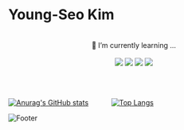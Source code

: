 
# Young-Seo Kim
</br>
<div align=center>
🌱 I’m currently learning ...
</br></br>
<img src="https://img.shields.io/badge/JavaScript-F7DF1E?style=flat-square&logo=JavaScript&logoColor=white"/>
<img src="https://img.shields.io/badge/HTML5-E34F26?style=flat-square&logo=HTML5&logoColor=white"/>
<img src="https://img.shields.io/badge/CSS3-1572B6?style=flat-square&logo=CSS3&logoColor=white"/>
<img src="https://img.shields.io/badge/React-61DAFB?style=flat-square&logo=React&logoColor=white"/>
</div>

</br></br>
<div algin=center>

[![Anurag's GitHub stats](https://github-readme-stats.vercel.app/api?username=zerow41&show_icons=true&hide=stars&card_width=400px)](https://github.com/zerow41/github-readme-stats)&emsp;&emsp;&emsp;
[![Top Langs](https://github-readme-stats.vercel.app/api/top-langs/?username=zerow41&layout=compact)](https://github.com/zerow41/github-readme-stats)

</div>

![Footer](https://capsule-render.vercel.app/api?type=waving&color=3399FF&height=100&section=footer)
